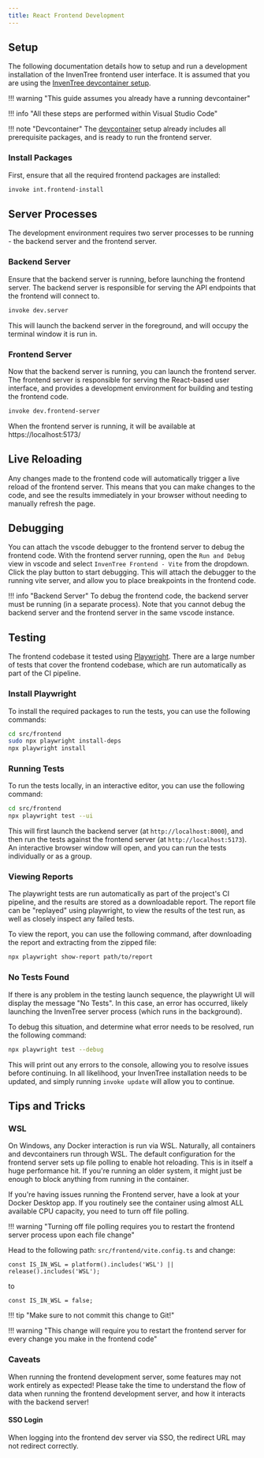 ```yaml
---
title: React Frontend Development
---
```


## Setup

The following documentation details how to setup and run a development installation of the InvenTree frontend user interface. It is assumed that you are using the [InvenTree devcontainer setup](./devcontainer.md).

!!! warning "This guide assumes you already have a running devcontainer"

!!! info "All these steps are performed within Visual Studio Code"

!!! note "Devcontainer"
    The [devcontainer](./devcontainer.md) setup already includes all prerequisite packages, and is ready to run the frontend server.

### Install Packages

First, ensure that all the required frontend packages are installed:

```bash
invoke int.frontend-install
```

## Server Processes

The development environment requires two server processes to be running -  the backend server and the frontend server.

### Backend Server

Ensure that the backend server is running, before launching the frontend server. The backend server is responsible for serving the API endpoints that the frontend will connect to.

```bash
invoke dev.server
```

This will launch the backend server in the foreground, and will occupy the terminal window it is run in.

### Frontend Server

Now that the backend server is running, you can launch the frontend server. The frontend server is responsible for serving the React-based user interface, and provides a development environment for building and testing the frontend code.

```bash
invoke dev.frontend-server
```

When the frontend server is running, it will be available at https://localhost:5173/

## Live Reloading

Any changes made to the frontend code will automatically trigger a live reload of the frontend server. This means that you can make changes to the code, and see the results immediately in your browser without needing to manually refresh the page.

## Debugging

You can attach the vscode debugger to the frontend server to debug the frontend code. With the frontend server running, open the `Run and Debug` view in vscode and select `InvenTree Frontend - Vite` from the dropdown. Click the play button to start debugging. This will attach the debugger to the running vite server, and allow you to place breakpoints in the frontend code.

!!! info "Backend Server"
    To debug the frontend code, the backend server must be running (in a separate process). Note that you cannot debug the backend server and the frontend server in the same vscode instance.


## Testing

The frontend codebase it tested using [Playwright](https://playwright.dev/). There are a large number of tests that cover the frontend codebase, which are run automatically as part of the CI pipeline.

### Install Playwright

To install the required packages to run the tests, you can use the following commands:

```bash
cd src/frontend
sudo npx playwright install-deps
npx playwright install
```

### Running Tests

To run the tests locally, in an interactive editor, you can use the following command:

```bash
cd src/frontend
npx playwright test --ui
```

This will first launch the backend server (at `http://localhost:8000`), and then run the tests against the frontend server (at `http://localhost:5173`). An interactive browser window will open, and you can run the tests individually or as a group.

### Viewing Reports

The playwright tests are run automatically as part of the project's CI pipeline, and the results are stored as a downloadable report. The report file can be "replayed" using playwright, to view the results of the test run, as well as closely inspect any failed tests.

To view the report, you can use the following command, after downloading the report and extracting from the zipped file:

```bash
npx playwright show-report path/to/report
```

### No Tests Found

If there is any problem in the testing launch sequence, the playwright UI will display the message "No Tests". In this case, an error has occurred, likely launching the InvenTree server process (which runs in the background).

To debug this situation, and determine what error needs to be resolved, run the following command:

```bash
npx playwright test --debug
```

This will print out any errors to the console, allowing you to resolve issues before continuing. In all likelihood, your InvenTree installation needs to be updated, and simply running `invoke update` will allow you to continue.

## Tips and Tricks

### WSL

On Windows, any Docker interaction is run via WSL. Naturally, all containers and devcontainers run through WSL.
The default configuration for the frontend server sets up file polling to enable hot reloading.
This is in itself a huge performance hit. If you're running an older system, it might just be enough to block anything from running in the container.

If you're having issues running the Frontend server, have a look at your Docker Desktop app.
If you routinely see the container using almost ALL available CPU capacity, you need to turn off file polling.

!!! warning "Turning off file polling requires you to restart the frontend server process upon each file change"

Head to the following path: `src/frontend/vite.config.ts` and change:

```const IS_IN_WSL = platform().includes('WSL') || release().includes('WSL');```

to

```const IS_IN_WSL = false;```

!!! tip "Make sure to not commit this change to Git!"

!!! warning "This change will require you to restart the frontend server for every change you make in the frontend code"

### Caveats

When running the frontend development server, some features may not work entirely as expected! Please take the time to understand the flow of data when running the frontend development server, and how it interacts with the backend server!

#### SSO Login

When logging into the frontend dev server via SSO, the redirect URL may not redirect correctly.
